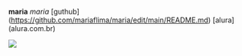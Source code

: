 **maria**
*maria*
[guthub] (https://github.com/mariaflima/maria/edit/main/README.md)
[alura] (alura.com.br)


![](https://media.tenor.com/wy2zHeWyf2gAAAAd/side-eye-dog-suspicious-look.gif)
